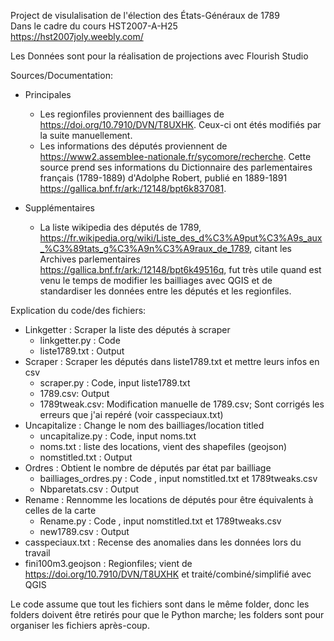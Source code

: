 Project de visulalisation de l'élection des États-Généraux de 1789  
Dans le cadre du cours HST2007-A-H25  
https://hst2007joly.weebly.com/  

Les Données sont pour la réalisation de projections avec Flourish Studio


Sources/Documentation:
- Principales
    - Les regionfiles proviennent des bailliages de https://doi.org/10.7910/DVN/T8UXHK. Ceux-ci ont étés modifiés par la suite manuellement.
    - Les informations des députés proviennent de https://www2.assemblee-nationale.fr/sycomore/recherche. Cette source prend ses informations du Dictionnaire des parlementaires français (1789-1889) d'Adolphe Robert, publié en 1889-1891 https://gallica.bnf.fr/ark:/12148/bpt6k837081. 

- Supplémentaires
    - La liste wikipedia des députés de 1789, https://fr.wikipedia.org/wiki/Liste_des_d%C3%A9put%C3%A9s_aux_%C3%89tats_g%C3%A9n%C3%A9raux_de_1789, citant les Archives parlementaires https://gallica.bnf.fr/ark:/12148/bpt6k49516q, fut très utile quand est venu le temps de modifier les bailliages avec QGIS et de standardiser les données entre les députés et les regionfiles.



Explication du code/des fichiers:  
- Linkgetter : Scraper la liste des députés à scraper
    - linkgetter.py : Code
    - liste1789.txt : Output
- Scraper : Scraper les députés dans liste1789.txt et mettre leurs infos en csv
    - scraper.py : Code, input liste1789.txt
    - 1789.csv: Output
    - 1789tweak.csv: Modification manuelle de 1789.csv; Sont corrigés les erreurs que j'ai repéré (voir casspeciaux.txt)
- Uncapitalize : Change le nom des bailliages/location titled
    - uncapitalize.py : Code, input noms.txt
    - noms.txt : liste des locations, vient des shapefiles (geojson)
    - nomstitled.txt : Output
- Ordres : Obtient le nombre de députés par état par bailliage
    - bailliages_ordres.py : Code , input nomstitled.txt et 1789tweaks.csv
    - Nbparetats.csv : Output
- Rename : Rennomme les locations de députés pour être équivalents à celles de la carte
    - Rename.py : Code , input nomstitled.txt et 1789tweaks.csv
    - new1789.csv : Output
- casspeciaux.txt : Recense des anomalies dans les données lors du travail
- fini100m3.geojson : Regionfiles; vient de https://doi.org/10.7910/DVN/T8UXHK et traité/combiné/simplifié avec QGIS

Le code assume que tout les fichiers sont dans le même folder, donc les folders doivent être retirés pour que le Python marche; les folders sont pour organiser les fichiers après-coup.